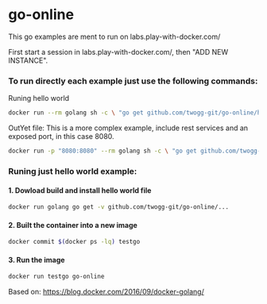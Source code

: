 # go-online
This go examples are ment to run on labs.play-with-docker.com/ 

First start a session in labs.play-with-docker.com/, then "ADD NEW INSTANCE".

### To run directly each example just use the following commands:

Runing hello world 
```sh
docker run --rm golang sh -c \ "go get github.com/twogg-git/go-online/hello/... && exec hello"
```

OutYet file: This is a more complex example, include rest services and an exposed port, in this case 8080.
```sh
docker run -p "8080:8080" --rm golang sh -c \ "go get github.com/twogg-git/go-online/outyet/... && exec outyet"
```

### Runing just hello world example:

#### 1. Dowload build and install hello world file
```sh
docker run golang go get -v github.com/twogg-git/go-online/...
```

#### 2. Built the container into a new image
```sh
docker commit $(docker ps -lq) testgo
```

#### 3. Run the image 
```sh
docker run testgo go-online
```

Based on: https://blog.docker.com/2016/09/docker-golang/
